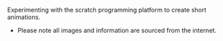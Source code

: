 Experimenting with the scratch programming platform to create short animations.

* Please note all images and information are sourced from the internet.
